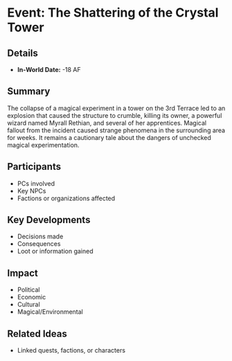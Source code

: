 # Event: The Shattering of the Crystal Tower
## Details
- **In-World Date:**  -18 AF
## Summary
The collapse of a magical experiment in a tower on the 3rd Terrace led to an explosion that caused the structure to crumble, killing its owner, a powerful wizard named Myrall Rethian, and several of her apprentices. Magical fallout from the incident caused strange phenomena in the surrounding area for weeks. It remains a cautionary tale about the dangers of unchecked magical experimentation.
## Participants
- PCs involved
- Key NPCs
- Factions or organizations affected
## Key Developments
- Decisions made
- Consequences
- Loot or information gained
## Impact
- Political
- Economic
- Cultural
- Magical/Environmental
## Related Ideas
- Linked quests, factions, or characters

